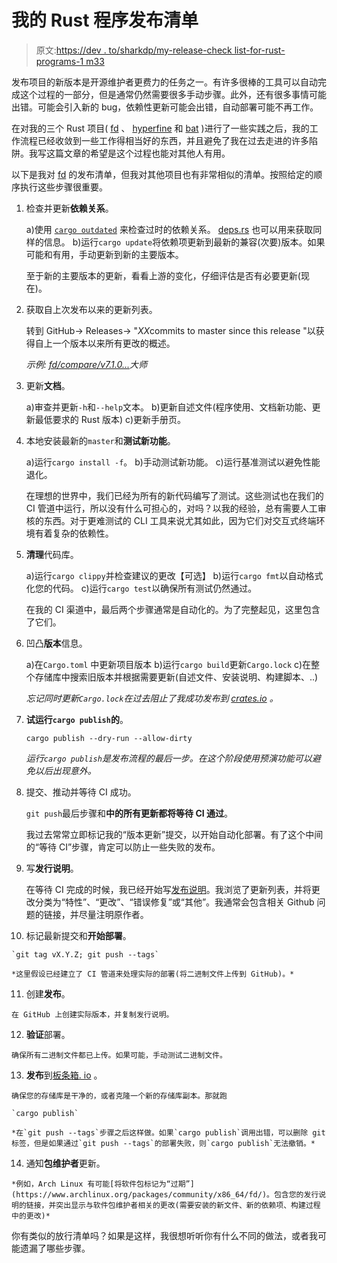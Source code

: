 # 我的 Rust 程序发布清单

> 原文:[https://dev . to/sharkdp/my-release-check list-for-rust-programs-1 m33](https://dev.to/sharkdp/my-release-checklist-for-rust-programs-1m33)

发布项目的新版本是开源维护者更费力的任务之一。有许多很棒的工具可以自动完成这个过程的一部分，但是通常仍然需要很多手动步骤。此外，还有很多事情可能出错。可能会引入新的 bug，依赖性更新可能会出错，自动部署可能不再工作。

在对我的三个 Rust 项目( [fd](https://github.com/sharkdp/fd) 、 [hyperfine](https://github.com/sharkdp/hyperfine) 和 [bat](https://github.com/sharkdp/bat) )进行了一些实践之后，我的工作流程已经收敛到一些工作得相当好的东西，并且避免了我在过去走进的许多陷阱。我写这篇文章的希望是这个过程也能对其他人有用。

以下是我对 [fd](https://github.com/sharkdp/fd) 的发布清单，但我对其他项目也有非常相似的清单。按照给定的顺序执行这些步骤很重要。

1.  检查并更新**依赖关系**。

    a)使用 [`cargo outdated`](https://github.com/kbknapp/cargo-outdated) 来检查过时的依赖关系。 [deps.rs](https://deps.rs/repo/github/sharkdp/fd) 也可以用来获取同样的信息。
    b)运行`cargo update`将依赖项更新到最新的兼容(次要)版本。如果可能和有用，手动更新到新的主要版本。

    至于新的主要版本的更新，看看上游的变化，仔细评估是否有必要更新(现在)。

2.  获取自上次发布以来的更新列表。

    转到 GitHub-> Releases-> "*XX*commits to master since this release "以获得自上一个版本以来所有更改的概述。

    *示例: [fd/compare/v7.1.0...](https://github.com/sharkdp/fd/compare/v7.1.0...master)大师*

3.  更新**文档**。

    a)审查并更新`-h`和`--help`文本。
    b)更新自述文件(程序使用、文档新功能、更新最低要求的 Rust 版本)
    c)更新手册页。

4.  本地安装最新的`master`和**测试新功能**。

    a)运行`cargo install -f`。
    b)手动测试新功能。
    c)运行基准测试以避免性能退化。

    在理想的世界中，我们已经为所有的新代码编写了测试。这些测试也在我们的 CI 管道中运行，所以没有什么可担心的，对吗？以我的经验，总有需要人工审核的东西。对于更难测试的 CLI 工具来说尤其如此，因为它们对交互式终端环境有着复杂的依赖性。

5.  **清理**代码库。

    a)运行`cargo clippy`并检查建议的更改【可选】
    b)运行`cargo fmt`以自动格式化您的代码。
    c)运行`cargo test`以确保所有测试仍然通过。

    在我的 CI 渠道中，最后两个步骤通常是自动化的。为了完整起见，这里包含了它们。

6.  凹凸**版本**信息。

    a)在`Cargo.toml`
    中更新项目版本 b)运行`cargo build`更新`Cargo.lock`
    c)在整个存储库中搜索旧版本并根据需要更新(自述文件、安装说明、构建脚本、..)

    *忘记同时更新`Cargo.lock`在过去阻止了我成功发布到 [crates.io](https://crates.io/) 。*

7.  **试运行`cargo publish`的**。

    `cargo publish --dry-run --allow-dirty`

    *运行`cargo publish`是发布流程的最后一步。在这个阶段使用预演功能可以避免以后出现意外。*

8.  提交、推动并等待 CI 成功。

    `git push`最后步骤和**中的所有更新都将等待 CI 通过**。

    我过去常常立即标记我的“版本更新”提交，以开始自动化部署。有了这个中间的“等待 CI”步骤，肯定可以防止一些失败的发布。

9.  写**发行说明**。

    在等待 CI 完成的时候，我已经开始写[发布说明](https://github.com/sharkdp/fd/releases)。我浏览了更新列表，并将更改分类为“特性”、“更改”、“错误修复”或“其他”。我通常会包含相关 Github 问题的链接，并尽量注明原作者。

10.  标记最新提交和**开始部署**。

    `git tag vX.Y.Z; git push --tags`

    *这里假设已经建立了 CI 管道来处理实际的部署(将二进制文件上传到 GitHub)。*

11.  创建**发布**。

    在 GitHub 上创建实际版本，并复制发行说明。

12.  **验证**部署。

    确保所有二进制文件都已上传。如果可能，手动测试二进制文件。

13.  **发布**到[板条箱. io](https://crates.io/) 。

    确保您的存储库是干净的，或者克隆一个新的存储库副本。那就跑

    `cargo publish`

    *在`git push --tags`步骤之后这样做。如果`cargo publish`调用出错，可以删除 git 标签，但是如果通过`git push --tags`的部署失败，则`cargo publish`无法撤销。*

14.  通知**包维护者**更新。

    *例如，Arch Linux 有可能[将软件包标记为“过期”](https://www.archlinux.org/packages/community/x86_64/fd/)。包含您的发行说明的链接，并突出显示与软件包维护者相关的更改(需要安装的新文件、新的依赖项、构建过程中的更改)*

你有类似的放行清单吗？如果是这样，我很想听听你有什么不同的做法，或者我可能遗漏了哪些步骤。